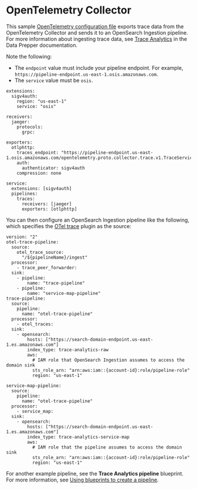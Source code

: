 # OpenTelemetry Collector<a name="configure-client-otel"></a>

This sample [OpenTelemetry configuration file](https://opentelemetry.io/docs/collector/configuration/) exports trace data from the OpenTelemetry Collector and sends it to an OpenSearch Ingestion pipeline\. For more information about ingesting trace data, see [Trace Analytics](https://github.com/opensearch-project/data-prepper/blob/main/docs/trace_analytics.md) in the Data Prepper documentation\.

Note the following:

- The `endpoint` value must include your pipeline endpoint\. For example, `https://pipeline-endpoint.us-east-1.osis.amazonaws.com`\.
- The `service` value must be `osis`\.

```
extensions:
  sigv4auth:
    region: "us-east-1"
    service: "osis"

receivers:
  jaeger:
    protocols:
      grpc:

exporters:
  otlphttp:
    traces_endpoint: "https://pipeline-endpoint.us-east-1.osis.amazonaws.com/opentelemetry.proto.collector.trace.v1.TraceService/Export"
    auth:
      authenticator: sigv4auth
    compression: none

service:
  extensions: [sigv4auth]
  pipelines:
    traces:
      receivers: [jaeger]
      exporters: [otlphttp]
```

You can then configure an OpenSearch Ingestion pipeline like the following, which specifies the [OTel trace](https://opensearch.org/docs/latest/data-prepper/pipelines/configuration/sources/otel-trace/) plugin as the source:

```
version: "2"
otel-trace-pipeline:
  source:
    otel_trace_source:
      "/${pipelineName}/ingest"
  processor:
    - trace_peer_forwarder:
  sink:
    - pipeline:
        name: "trace-pipeline"
    - pipeline:
        name: "service-map-pipeline"
trace-pipeline:
  source:
    pipeline:
      name: "otel-trace-pipeline"
  processor:
    - otel_traces:
  sink:
    - opensearch:
        hosts: ["https://search-domain-endpoint.us-east-1.es.amazonaws.com"]
        index_type: trace-analytics-raw
        aws:
          # IAM role that OpenSearch Ingestion assumes to access the domain sink
          sts_role_arn: "arn:aws:iam::{account-id}:role/pipeline-role"
          region: "us-east-1"

service-map-pipeline:
  source:
    pipeline:
      name: "otel-trace-pipeline"
  processor:
    - service_map:
  sink:
    - opensearch:
        hosts: ["https://search-domain-endpoint.us-east-1.es.amazonaws.com"]
        index_type: trace-analytics-service-map
        aws:
          # IAM role that the pipeline assumes to access the domain sink
          sts_role_arn: "arn:aws:iam::{account-id}:role/pipeline-role"
          region: "us-east-1"
```

For another example pipeline, see the **Trace Analytics pipeline** blueprint\. For more information, see [Using blueprints to create a pipeline](creating-pipeline.md#pipeline-blueprint)\.

